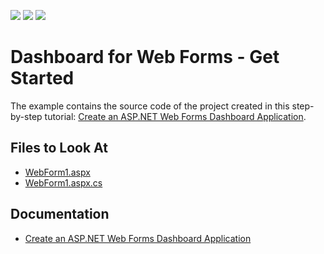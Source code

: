 <!-- default badges list -->
![](https://img.shields.io/endpoint?url=https://codecentral.devexpress.com/api/v1/VersionRange/128580030/18.1.4%2B)
[![](https://img.shields.io/badge/Open_in_DevExpress_Support_Center-FF7200?style=flat-square&logo=DevExpress&logoColor=white)](https://supportcenter.devexpress.com/ticket/details/T541380)
[![](https://img.shields.io/badge/📖_How_to_use_DevExpress_Examples-e9f6fc?style=flat-square)](https://docs.devexpress.com/GeneralInformation/403183)
<!-- default badges end -->

# Dashboard for Web Forms - Get Started

The example contains the source code of the project created in this step-by-step tutorial: [Create an ASP.NET Web Forms Dashboard Application](https://docs.devexpress.com/Dashboard/115782/get-started/build-web-dashboard-applications/create-an-aspnet-web-forms-dashboard-application).

<!-- default file list -->
## Files to Look At

* [WebForm1.aspx](./CS/AspxDashboard_GettingStarted/WebForm1.aspx)
* [WebForm1.aspx.cs](./CS/AspxDashboard_GettingStarted/WebForm1.aspx.cs)
<!-- default file list end -->

## Documentation

- [Create an ASP.NET Web Forms Dashboard Application](https://docs.devexpress.com/Dashboard/115782/get-started/build-web-dashboard-applications/create-an-aspnet-web-forms-dashboard-application)
